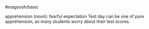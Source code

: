 #magoosh/basic

apprehension (noun): fearful expectation 
Test day can be one of pure apprehension, as many students worry about their test scores. 
